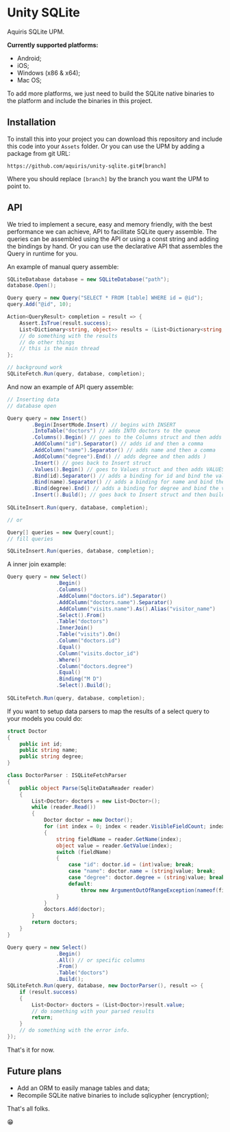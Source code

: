 Unity SQLite
============

Aquiris SQLite UPM.

**Currently supported platforms:**
- Android;
- iOS;
- Windows (x86 & x64);
- Mac OS;

To add more platforms, we just need to build the SQLite native binaries to the platform and include the binaries in this project.

## Installation

To install this into your project you can download this repository and include this code into your `Assets` folder.
Or you can use the UPM by adding a package from git URL:

`https://github.com/aquiris/unity-sqlite.git#[branch]`

Where you should replace `[branch]` by the branch you want the UPM to point to.

## API

We tried to implement a secure, easy and memory friendly, with the best performance we can achieve, API to facilitate SQLite query assemble.
The queries can be assembled using the API or using a const string and adding the bindings by hand.
Or you can use the declarative API that assembles the Query in runtime for you.

An example of manual query assemble:

```c#
SQLiteDatabase database = new SQLiteDatabase("path");
database.Open();

Query query = new Query("SELECT * FROM [table] WHERE id = @id");
query.Add("@id", 10);

Action<QueryResult> completion = result => {
    Assert.IsTrue(result.success);
    List<Dictionary<string, object>> results = (List<Dictionary<string, object>>)result.results;
    // do something with the results
    // do other things
    // this is the main thread
};

// background work
SQLiteFetch.Run(query, database, completion); 
```

And now an example of API query assemble:

```c#
// Inserting data
// database open

Query query = new Insert()
        .Begin(InsertMode.Insert) // begins with INSERT
        .IntoTable("doctors") // adds INTO doctors to the queue
        .Columns().Begin() // goes to the Columns struct and then adds (
        .AddColumn("id").Separator() // adds id and then a comma
        .AddColumn("name").Separator() // adds name and then a comma
        .AddColumn("degree").End() // adds degree and then adds )
        .Insert() // goes back to Insert struct
        .Values().Begin() // goes to Values struct and then adds VALUES and (
        .Bind(id).Separator() // adds a binding for id and bind the value to the query then adds a comma
        .Bind(name).Separator() // adds a binding for name and bind the value to the query then adds a comma
        .Bind(degree).End() // adds a binding for degree and bind the value to the query then adds ) 
        .Insert().Build(); // goes back to Insert struct and then builds the Query struct;
        
SQLiteInsert.Run(query, database, completion);

// or

Query[] queries = new Query[count];
// fill queries

SQLiteInsert.Run(queries, database, completion);
```

A inner join example:

```c#
Query query = new Select()
                .Begin()
                .Columns() 
                .AddColumn("doctors.id").Separator()
                .AddColumn("doctors.name").Separator()
                .AddColumn("visits.name").As().Alias("visitor_name")
                .Select().From() 
                .Table("doctors")
                .InnerJoin()
                .Table("visits").On()
                .Column("doctors.id")
                .Equal()
                .Column("visits.doctor_id")
                .Where()
                .Column("doctors.degree")
                .Equal()
                .Binding("M D")
                .Select().Build();
                
SQLiteFetch.Run(query, database, completion);
```

If you want to setup data parsers to map the results of a select query to your models you could do:

```c#
struct Doctor 
{
    public int id;
    public string name;
    public string degree;
}

class DoctorParser : ISQLiteFetchParser 
{
    public object Parse(SqliteDataReader reader) 
    {
        List<Doctor> doctors = new List<Doctor>();
        while (reader.Read()) 
        {
            Doctor doctor = new Doctor();
            for (int index = 0; index < reader.VisibleFieldCount; index += 1) 
            {
                string fieldName = reader.GetName(index);
                object value = reader.GetValue(index);
                switch (fieldName) 
                {
                    case "id": doctor.id = (int)value; break;
                    case "name": doctor.name = (string)value; break;
                    case "degree": doctor.degree = (string)value; break;
                    default:
                        throw new ArgumentOutOfRangeException(nameof(fieldName), fieldName, "Unexpected field");
                }
            }
            doctors.Add(doctor);              
        }
        return doctors;            
    }
}

Query query = new Select()
                .Begin()
                .All() // or specific columns
                .From()
                .Table("doctors")
                .Build();
SQLiteFetch.Run(query, database, new DoctorParser(), result => {
    if (result.success) 
    {
        List<Doctor> doctors = (List<Doctor>)result.value;
        // do something with your parsed results
        return;
    } 
    // do something with the error info.
});
```

That's it for now.

## Future plans
- Add an ORM to easily manage tables and data;
- Recompile SQLite native binaries to include sqlicypher (encryption);

That's all folks.

😁